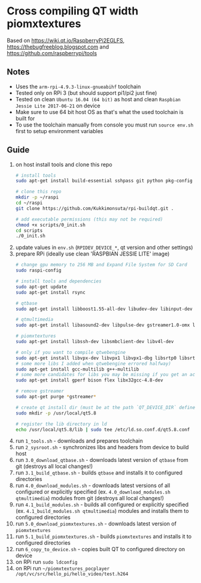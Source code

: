 # Cross compiling QT width piomxtextures

Based on https://wiki.qt.io/RaspberryPi2EGLFS, https://thebugfreeblog.blogspot.com and https://github.com/raspberrypi/tools

## Notes
 - Uses the `arm-rpi-4.9.3-linux-gnueabihf` toolchain
 - Tested only on RPi 3 (but should support pi1/pi2 just fine)
 - Tested on clean `Ubuntu 16.04 (64 bit)` as host and clean `Raspbian Jessie Lite 2017-06-21` on device
 - Make sure to use 64 bit host OS as that's what the used toolchain is built for
 - To use the toolchain manually from console you must run `source env.sh` first to setup environment variables

## Guide
1. on host install tools and clone this repo
    ```sh
    # install tools
    sudo apt-get install build-essential sshpass git python pkg-config

    # clone this repo
    mkdir -p ~/raspi
    cd ~/raspi
    git clone https://github.com/Kukkimonsuta/rpi-buildqt.git .
    
    # add executable permissions (this may not be required)
    chmod +x scripts/0_init.sh
    cd scripts
    ./0_init.sh
    ```
2. update values in `env.sh` (`RPIDEV_DEVICE_*`, qt version and other settings)
3. prepare RPi (ideally use clean 'RASPBIAN JESSIE LITE' image)
    ```sh
    # change gpu memory to 256 MB and Expand File System for SD Card
    sudo raspi-config

    # install tools and dependencies
    sudo apt-get update
    sudo apt-get install rsync

    # qtbase
    sudo apt-get install libboost1.55-all-dev libudev-dev libinput-dev libts-dev libmtdev-dev libjpeg-dev libfontconfig1-dev libssl-dev libdbus-1-dev libglib2.0-dev
    
    # qtmultimedia
    sudo apt-get install libasound2-dev libpulse-dev gstreamer1.0-omx libgstreamer1.0-dev libgstreamer-plugins-base1.0-dev
    
    # piomxtextures
    sudo apt-get install libssh-dev libsmbclient-dev libv4l-dev

    # only if you want to compile qtwebengine
    sudo apt-get install libvpx-dev libvpx1 libvpx1-dbg libsrtp0 libsrtp0-dev libsnappy-dev
    # some more libs I added when qtwebengine errored halfway)
    sudo apt-get install gcc-multilib g++-multilib
    # some more candidates for libs you may be missing if you get an according error
    sudo apt-get install gperf bison flex libx32gcc-4.8-dev

    # remove gstreamer
    sudo apt-get purge *gstreamer*

    # create qt install dir (must be at the path `QT_DEVICE_DIR` defined in `env.sh`)
    sudo mkdir -p /usr/local/qt5.8

    # register the lib directory in ld
    echo /usr/local/qt5.8/lib | sudo tee /etc/ld.so.conf.d/qt5.8.conf
    ```
4. run `1_tools.sh` - downloads and prepares toolchain
5. run `2_sysroot.sh` - synchronizes libs and headers from device to build host
6. run `3.0_download_qtbase.sh` - downloads latest version of `qtbase` from git (destroys all local changes!)
7. run `3.1_build_qtbase.sh` - builds `qtbase` and installs it to configured directories
8. run `4.0_download_modules.sh` - downloads latest versions of all configured or explicitly specified (ex. `4.0_download_modules.sh qtmultimedia`) modules from git (destroys all local changes!)
9. run `4.1_build_modules.sh` - builds all configured or explicitly specified (ex. `4.1_build_modules.sh qtmultimedia`) modules and installs them to configured directories
10. run `5.0_download_piomxtextures.sh` - downloads latest version of `piomxtextures`
11. run `5.1_build_piomxtextures.sh` - builds `piomxtextures` and installs it to configured directories
12. run `6_copy_to_device.sh` - copies built QT to configured directory on device
13. on RPi run `sudo ldconfig`
14. on RPi run `~/piomxtextures_pocplayer /opt/vc/src/hello_pi/hello_video/test.h264`
